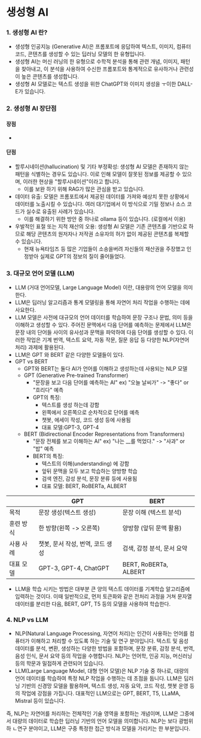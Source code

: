 # 생성형 AI
### 1. 생성형 AI 란?
- 생성형 인공지능 (Generative AI)은 프롬포트에 응답하여 텍스트, 이미지, 컴퓨터 코드, 콘텐츠를 생성할 수 있는 딥러닝 모델의 한 유형입니다.
- 생성형 AI는 머신 러닝의 한 유형으로 수학적 분석을 통해 관련 개념, 이미지, 패턴을 찾아내고, 이 분석을 사용하여 수신한 프롬포트와 통계적으로 유사하거나 관련성이 높은 콘텐츠를 생성합니다.
- 생성형 AI 모델로는 텍스트 생성을 위한 ChatGPT와 이미지 생성을 ㅜ이한 DALL-E가 있습니다.

### 2. 생성형 AI 장단점
#### 장점
- 
#### 단점
- 할루시네이션(hallucination) 및 기타 부정확성: 생성형 AI 모델은 존재하지 않는 패턴을 식별하는 경우도 있습니다. 이로 인해 모델이 잘못된 정보를 제공할 수 있으며, 이러한 현상을 "할루시네이션"이라고 합니다.
  - 이를 보완 하기 위해 RAG가 많은 관심을 받고 있습니다.
- 데이터 유출: 모델은 프롬포트에서 제공된 데이터를 가져와 예상치 못한 상황에서 데이터를 노출시킬 수 있습니다. 여러 대기업에서 이 방식으로 기밀 정보나 소스 코드가 실수로 유출된 사례가 있습니다.
  - 이를 해결하기 위한 방안 중 하나로 ollama 등이 있습니다. (로컬에서 이용)
- 우발적인 표절 또는 지적 재산의 오용: 생성형 AI 모델은 기존 콘텐츠를 기반으로 하므로 해당 콘텐츠의 원저자나 저작권 소유자의 허가 없이 제공된 콘텐츠를 복제할 수 있습니다.
  - 현재 뉴욕타임즈 등 많은 기업들이 소송을버려 자신들의 재산권을 주장했고 인정받아 실제로 GPT의 정보의 질이 줄어들었다.
### 3. 대규모 언어 모델 (LLM)
- LLM (거대 언어모델, Large Language Model) 이란, 대용량의 언어 모델을 의미한다.
- LLM은 딥러닝 알고리즘과 통계 모델링을 통해 자연어 처리 작업을 수행하는 데에 사요한다.
- LLM 모델은 사전에 대규모의 언어 데이터를 학습하여 문장 구조나 문법, 의미 등을 이해하고 생성할 수 있다. 주어진 문맥에서 다음 단어를 예측하는 문제에서 LLM은 문장 내의 단어들 사이의 유사성과 문맥을 파악하여 다음 단어를 생성할 수 있다. 이러한 작업은 기계 번역, 텍스트 요약, 자동 작문, 질문 응답 등 다양한 NLP(자연어 처리) 과제에 활용된다.
- LLM은 GPT 와 BERT 같은 다양한 모델들이 있다.
- GPT vs BERT
  - GPT와 BERT는 둘다 AI가 언어를 이해하고 생성하는데 사용되는 NLP 모델
  - GPT (Generative Pre-trained Transformer)
    - "문장을 보고 다음 단어를 예측하는 AI" ex) "오늘 날씨가" -> "좋다" or "흐리다" 예측
    - GPT의 특징:
      - 텍스트를 생성 하는데 강함
      - 왼쪽에서 오른쪽으로 순차적으로 단어를 예측
      - 챗봇, 에세이 작성, 코드 생성 등에 사용됨
      - 대표 모델:GPT-3, GPT-4
  - BERT (Bidirectional Encoder Representations from Transformers)
    - "문장 전체를 보고 이해하는 AI" ex) "나는 __를 먹었다." -> "사과" or "밥" 예측
    - BERT의 특징:
      - 텍스트의 이해(understanding) 에 강함
      - 앞뒤 문맥을 모두 보고 학습하는 양방향 학습
      - 검색 엔진, 감성 분석, 문장 분류 등에 사용됨
      - 대표 모델: BERT, RoBERTa, ALBERT


|    |   GPT             |BERT|
|----|-------------------|-----------|
|목적| 문장 생성(텍스트 생성)| 문장 이해 (텍스트 분석)|
|훈련 방식 | 한 방향(왼쪽 -> 오른쪽) | 양방향 (앞뒤 문맥 활용)|
|사용 사례 | 챗봇, 문서 작성, 번역, 코드 생성 | 검색, 감정 분석, 문서 요약|
|대표 모델 | GPT-3, GPT-4, ChatGPT | BERT, RoBERTa, ALBERT|

- LLM을 학습 시키는 방법은 대부분 큰 양의 텍스트 데이터를 기계학습 알고리즘에 입력하는 것이다. 이때 일반적으로, 먼저 토큰화와 같은 전처리 과정을 거쳐 문자열 데이터를 분리한 다음, BERT, GPT, T5 등의 모델을 사용하여 학습한다.

### 4. NLP vs LLM
- NLP(Natural Language Processing, 자연어 처리)는 인간이 사용하는 언어를 컴퓨터가 이해하고 처리할 수 있도록 하는 기술 및 연구 분야입니다. 텍스트 및 음성 데이터를 분석, 변환, 생성하는 다양한 방법을 포함하며, 문장 분류, 감정 분석, 번역, 음성 인식, 문서 요약 등의 작업을 수행합니다. NLP는 언어학, 인공 지능, 머신러닝 등의 학문과 밀접하게 관련되어 있습니다.
- LLM(Large Language Model, 대형 언어 모델)은 NLP 기술 중 하나로, 대량의 언어 데이터를 학습하여 특정 NLP 작업을 수행하는 데 초점을 둡니다. LLM은 딥러닝 기반의 신경망 모델을 활용하며, 텍스트 생성, 자동 요약, 코드 작성, 챗봇 운영 등의 작업에 강점을 가집니다. 대표적인 LLM으로는 GPT, BERT, T5, LLaMA, Mistral 등이 있습니다.

즉, NLP는 자연어를 처리하는 전체적인 기술 영역을 포함하는 개념이며, LLM은 그중에서 대량의 데이터로 학습한 딥러닝 기반의 언어 모델을 의미합니다. NLP는 보다 광범위하 ㄴ연구 분야이고, LLM은 구중 특정한 접근 방식과 모델을 가리키는 한 부분입니다.
